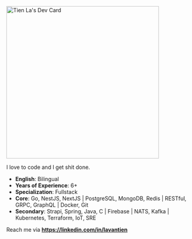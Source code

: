 <a href="https://app.daily.dev/lavantien"><img src="https://api.daily.dev/devcards/7c89396721974852ad506125d128a812.png?r=bhj" width="400" alt="Tien La's Dev Card"/></a>

I love to code and I get shit done.

- **English**: Bilingual
- **Years of Experience**: 6+
- **Specialization**: Fullstack
- **Core**: Go, NestJS, NextJS | PostgreSQL, MongoDB, Redis | RESTful, GRPC, GraphQL | Docker, Git
- **Secondary**: Strapi, Spring, Java, C | Firebase | NATS, Kafka | Kubernetes, Terraform, IoT, SRE

Reach me via **https://linkedin.com/in/lavantien**
